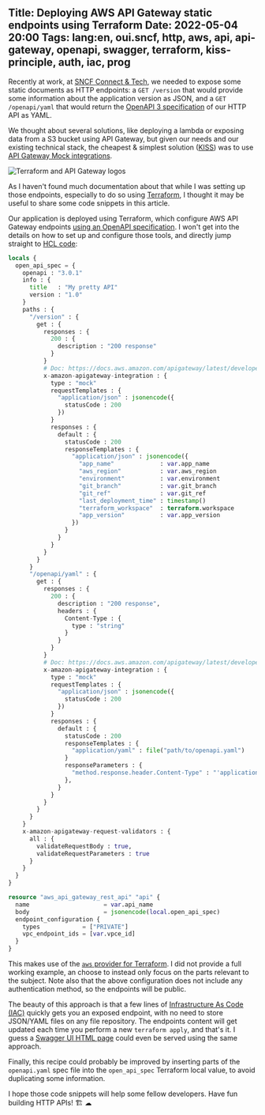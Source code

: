 Title: Deploying AWS API Gateway static endpoints using Terraform
Date: 2022-05-04 20:00
Tags: lang:en, oui.sncf, http, aws, api, api-gateway, openapi, swagger, terraform, kiss-principle, auth, iac, prog
---
Recently at work, at [SNCF Connect & Tech](https://jobs.connect-tech.sncf),
we needed to expose some static documents as HTTP endpoints:
a `GET /version` that would provide some information about the application version as JSON,
and a `GET /openapi/yaml` that would return the [OpenAPI 3 specification](https://swagger.io/specification/) of our HTTP API as YAML.

We thought about several solutions, like deploying a lambda or exposing data from a S3 bucket using API Gateway,
but given our needs and our existing technical stack, the cheapest & simplest solution ([KISS](https://en.wikipedia.org/wiki/KISS_principle))
was to use [API Gateway Mock integrations](https://docs.amazonaws.cn/en_us/apigateway/latest/developerguide/how-to-mock-integration.html).

![Terraform and API Gateway logos](images/2022/05/terraform-plus-api-gateway.png)

As I haven't found much documentation about that while I was setting up those endpoints, especially to do so using [Terraform](https://www.terraform.io/),I thought it may be useful to share some code snippets in this article.

Our application is deployed using Terraform, which configure AWS API Gateway endpoints
[using an OpenAPI specification](https://docs.aws.amazon.com/apigateway/latest/developerguide/api-gateway-import-api.html). I won't get into the details on how to set up and configure those tools,
and directly jump straight to [HCL code](https://github.com/hashicorp/hcl#hcl):

```terraform
locals {
  open_api_spec = {
    openapi : "3.0.1"
    info : {
      title   : "My pretty API"
      version : "1.0"
    }
    paths : {
      "/version" : {
        get : {
          responses : {
            200 : {
              description : "200 response"
            }
          }
          # Doc: https://docs.aws.amazon.com/apigateway/latest/developerguide/api-gateway-swagger-extensions-integration.html
          x-amazon-apigateway-integration : {
            type : "mock"
            requestTemplates : {
              "application/json" : jsonencode({
                statusCode : 200
              })
            }
            responses : {
              default : {
                statusCode : 200
                responseTemplates : {
                  "application/json" : jsonencode({
                    "app_name"             : var.app_name
                    "aws_region"           : var.aws_region
                    "environment"          : var.environment
                    "git_branch"           : var.git_branch
                    "git_ref"              : var.git_ref
                    "last_deployment_time" : timestamp()
                    "terraform_workspace"  : terraform.workspace
                    "app_version"          : var.app_version
                  })
                }
              }
            }
          }
        }
      }
      "/openapi/yaml" : {
        get : {
          responses : {
            200 : {
              description : "200 response",
              headers : {
                Content-Type : {
                  type : "string"
                }
              }
            }
          }
          # Doc: https://docs.aws.amazon.com/apigateway/latest/developerguide/api-gateway-swagger-extensions-integration.html
          x-amazon-apigateway-integration : {
            type : "mock"
            requestTemplates : {
              "application/json" : jsonencode({
                statusCode : 200
              })
            }
            responses : {
              default : {
                statusCode : 200
                responseTemplates : {
                  "application/yaml" : file("path/to/openapi.yaml")
                }
                responseParameters : {
                  "method.response.header.Content-Type" : "'application/yaml'"  # default is application/json
                },
              }
            }
          }
        }
      }
    }
    x-amazon-apigateway-request-validators : {
      all : {
        validateRequestBody : true,
        validateRequestParameters : true
      }
    }
  }
}

resource "aws_api_gateway_rest_api" "api" {
  name                     = var.api_name
  body                     = jsonencode(local.open_api_spec)
  endpoint_configuration {
    types            = ["PRIVATE"]
    vpc_endpoint_ids = [var.vpce_id]
  }
}
```

This makes use of the [`aws` provider for Terraform](https://registry.terraform.io/providers/hashicorp/aws/latest/docs/resources/api_gateway_rest_api).I did not provide a full working example, an choose to instead only focus on the parts relevant to the subject.
Note also that the above configuration does not include any authentication method, so the endpoints will be public.

The beauty of this approach is that a few lines of [Infrastructure As Code (IAC)](https://en.wikipedia.org/wiki/Infrastructure_as_code)
quickly gets you an exposed endpoint, with no need to store JSON/YAML files on any file repository.
The endpoints content will get updated each time you perform a new `terraform apply`,
and that's it. I guess a [Swagger UI HTML page](https://swagger.io/tools/swagger-ui/) could even be served using the same approach.

Finally, this recipe could probably be improved by inserting parts of the `openapi.yaml` spec file
into the `open_api_spec` Terraform local value, to avoid duplicating some information.

I hope those code snippets will help some fellow developers.
Have fun building HTTP APIs! 🏗️ ☁
